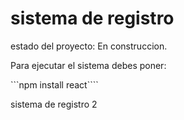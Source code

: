 <h1> sistema de registro</h1>

estado del proyecto: En construccion.

Para ejecutar el sistema debes poner:

```npm install react````

sistema de registro 2
